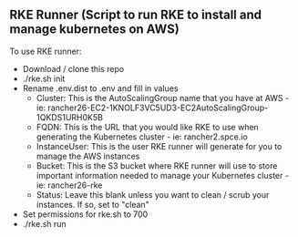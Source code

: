 ## RKE Runner (Script to run RKE to install and manage kubernetes on AWS)

To use RKE runner:

- Download / clone this repo
- ./rke.sh init
- Rename .env.dist to .env and fill in values
    - Cluster: This is the AutoScalingGroup name that you have at AWS - ie: rancher26-EC2-1KNOLF3VC5UD3-EC2AutoScalingGroup-1QKDS1URH0K5B
    - FQDN: This is the URL that you would like RKE to use when generating the Kubernetes cluster - ie: rancher2.spce.io
    - InstanceUser: This is the user RKE runner will generate for you to manage the AWS instances
    - Bucket: This is the S3 bucket where RKE runner will use to store important information needed to manage your Kubernetes cluster - ie: rancher26-rke
    - Status: Leave this blank unless you want to clean / scrub your instances.  If so, set to "clean"
- Set permissions for rke.sh to 700
- ./rke.sh run